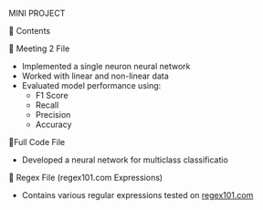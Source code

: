 MINI PROJECT 



 📌 Contents

 🔹 Meeting 2 File
- Implemented a single neuron neural network  
- Worked with linear and non-linear data  
- Evaluated model performance using:
  - F1 Score
  - Recall
  - Precision
  - Accuracy

 🔹Full Code File
- Developed a neural network for multiclass classificatio

🔹 Regex File (regex101.com Expressions)
- Contains various regular expressions tested on [regex101.com](https://regex101.com/)

